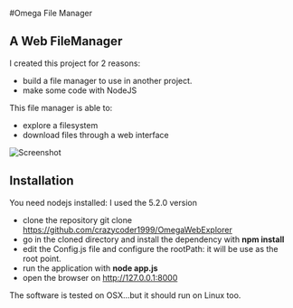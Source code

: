 #Omega File Manager
## A Web FileManager
I created this project for 2 reasons:
* build a file manager to use in another project.
* make some code with NodeJS

This file manager is able to:
* explore a filesystem
* download files through a web interface

![Screenshot](https://github.com/crazycoder1999/OmegaWebExplorer/sample/1.png)

## Installation
You need nodejs installed: I used the 5.2.0 version
* clone the repository git clone https://github.com/crazycoder1999/OmegaWebExplorer
* go in the cloned directory and install the dependency with **npm install**
* edit the Config.js file and configure the rootPath: it will be use as the root point.
* run the application with **node app.js**
* open the browser on http://127.0.0.1:8000

The software is tested on OSX...but it should run on Linux too.
